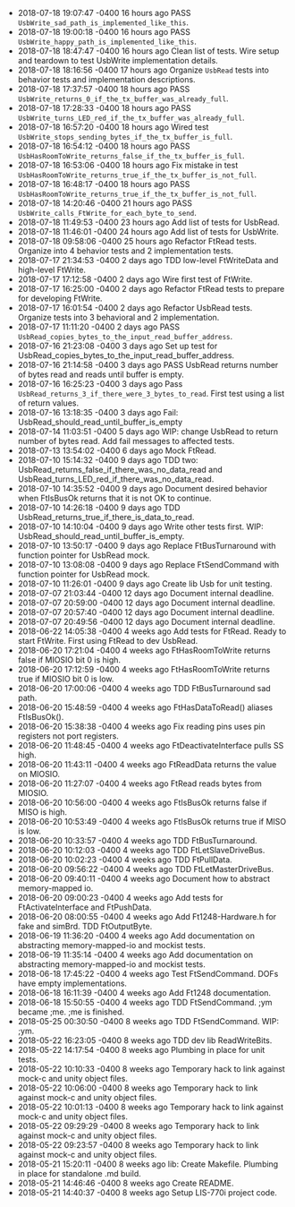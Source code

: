 - 2018-07-18 19:07:47 -0400    16 hours ago PASS `UsbWrite_sad_path_is_implemented_like_this`.
- 2018-07-18 19:00:18 -0400    16 hours ago PASS `UsbWrite_happy_path_is_implemented_like_this`.
- 2018-07-18 18:47:47 -0400    16 hours ago Clean list of tests. Wire setup and teardown to test UsbWrite implementation details.
- 2018-07-18 18:16:56 -0400    17 hours ago Organize `UsbRead` tests into behavior tests and implementation descriptions.
- 2018-07-18 17:37:57 -0400    18 hours ago PASS `UsbWrite_returns_0_if_the_tx_buffer_was_already_full`.
- 2018-07-18 17:28:33 -0400    18 hours ago PASS `UsbWrite_turns_LED_red_if_the_tx_buffer_was_already_full`.
- 2018-07-18 16:57:20 -0400    18 hours ago Wired test `UsbWrite_stops_sending_bytes_if_the_tx_buffer_is_full`.
- 2018-07-18 16:54:12 -0400    18 hours ago PASS `UsbHasRoomToWrite_returns_false_if_the_tx_buffer_is_full`.
- 2018-07-18 16:53:06 -0400    18 hours ago Fix mistake in test `UsbHasRoomToWrite_returns_true_if_the_tx_buffer_is_not_full`.
- 2018-07-18 16:48:17 -0400    18 hours ago PASS `UsbHasRoomToWrite_returns_true_if_the_tx_buffer_is_not_full`.
- 2018-07-18 14:20:46 -0400    21 hours ago PASS `UsbWrite_calls_FtWrite_for_each_byte_to_send`.
- 2018-07-18 11:49:53 -0400    23 hours ago Add list of tests for UsbRead.
- 2018-07-18 11:46:01 -0400    24 hours ago Add list of tests for UsbWrite.
- 2018-07-18 09:58:06 -0400    25 hours ago Refactor FtRead tests. Organize into 4 behavior tests and 2 implementation tests.
- 2018-07-17 21:34:53 -0400      2 days ago TDD low-level FtWriteData and high-level FtWrite.
- 2018-07-17 17:12:58 -0400      2 days ago Wire first test of FtWrite.
- 2018-07-17 16:25:00 -0400      2 days ago Refactor FtRead tests to prepare for developing FtWrite.
- 2018-07-17 16:01:54 -0400      2 days ago Refactor UsbRead tests. Organize tests into 3 behavioral and 2 implementation.
- 2018-07-17 11:11:20 -0400      2 days ago PASS `UsbRead_copies_bytes_to_the_input_read_buffer_address`.
- 2018-07-16 21:23:08 -0400      3 days ago Set up test for UsbRead_copies_bytes_to_the_input_read_buffer_address.
- 2018-07-16 21:14:58 -0400      3 days ago PASS UsbRead returns number of bytes read and reads until buffer is empty.
- 2018-07-16 16:25:23 -0400      3 days ago Pass `UsbRead_returns_3_if_there_were_3_bytes_to_read`. First test using a list of return values.
- 2018-07-16 13:18:35 -0400      3 days ago Fail: UsbRead_should_read_until_buffer_is_empty
- 2018-07-14 11:03:51 -0400      5 days ago WIP: change UsbRead to return number of bytes read. Add fail messages to affected tests.
- 2018-07-13 13:54:02 -0400      6 days ago Mock FtRead.
- 2018-07-10 15:14:32 -0400      9 days ago TDD two: UsbRead_returns_false_if_there_was_no_data_read and UsbRead_turns_LED_red_if_there_was_no_data_read.
- 2018-07-10 14:35:52 -0400      9 days ago Document desired behavior when FtIsBusOk returns that it is not OK to continue.
- 2018-07-10 14:26:18 -0400      9 days ago TDD UsbRead_returns_true_if_there_is_data_to_read.
- 2018-07-10 14:10:04 -0400      9 days ago Write other tests first. WIP: UsbRead_should_read_until_buffer_is_empty.
- 2018-07-10 13:50:17 -0400      9 days ago Replace FtBusTurnaround with function pointer for UsbRead mock.
- 2018-07-10 13:08:08 -0400      9 days ago Replace FtSendCommand with function pointer for UsbRead mock.
- 2018-07-10 11:26:01 -0400      9 days ago Create lib Usb for unit testing.
- 2018-07-07 21:03:44 -0400     12 days ago Document internal deadline.
- 2018-07-07 20:59:00 -0400     12 days ago Document internal deadline.
- 2018-07-07 20:57:40 -0400     12 days ago Document internal deadline.
- 2018-07-07 20:49:56 -0400     12 days ago Document internal deadline.
- 2018-06-22 14:05:38 -0400     4 weeks ago Add tests for FtRead. Ready to start FtWrite. First using FtRead to dev UsbRead.
- 2018-06-20 17:21:04 -0400     4 weeks ago FtHasRoomToWrite returns false if MIOSIO bit 0 is high.
- 2018-06-20 17:12:59 -0400     4 weeks ago FtHasRoomToWrite returns true if MIOSIO bit 0 is low.
- 2018-06-20 17:00:06 -0400     4 weeks ago TDD FtBusTurnaround sad path.
- 2018-06-20 15:48:59 -0400     4 weeks ago FtHasDataToRead() aliases FtIsBusOk().
- 2018-06-20 15:38:38 -0400     4 weeks ago Fix reading pins uses pin registers not port registers.
- 2018-06-20 11:48:45 -0400     4 weeks ago FtDeactivateInterface pulls SS high.
- 2018-06-20 11:43:11 -0400     4 weeks ago FtReadData returns the value on MIOSIO.
- 2018-06-20 11:27:07 -0400     4 weeks ago FtRead reads bytes from MIOSIO.
- 2018-06-20 10:56:00 -0400     4 weeks ago FtIsBusOk returns false if MISO is high.
- 2018-06-20 10:53:49 -0400     4 weeks ago FtIsBusOk returns true if MISO is low.
- 2018-06-20 10:33:57 -0400     4 weeks ago TDD FtBusTurnaround.
- 2018-06-20 10:12:03 -0400     4 weeks ago TDD FtLetSlaveDriveBus.
- 2018-06-20 10:02:23 -0400     4 weeks ago TDD FtPullData.
- 2018-06-20 09:56:22 -0400     4 weeks ago TDD FtLetMasterDriveBus.
- 2018-06-20 09:40:11 -0400     4 weeks ago Document how to abstract memory-mapped io.
- 2018-06-20 09:00:23 -0400     4 weeks ago Add tests for FtActivateInterface and FtPushData.
- 2018-06-20 08:00:55 -0400     4 weeks ago Add Ft1248-Hardware.h for fake and simBrd. TDD FtOutputByte.
- 2018-06-19 11:36:20 -0400     4 weeks ago Add documentation on abstracting memory-mapped-io and mockist tests.
- 2018-06-19 11:35:14 -0400     4 weeks ago Add documentation on abstracting memory-mapped-io and mockist tests.
- 2018-06-18 17:45:22 -0400     4 weeks ago Test FtSendCommand. DOFs have empty implementations.
- 2018-06-18 16:11:39 -0400     4 weeks ago Add Ft1248 documentation.
- 2018-06-18 15:50:55 -0400     4 weeks ago TDD FtSendCommand. ;ym became ;me. ;me is finished.
- 2018-05-25 00:30:50 -0400     8 weeks ago TDD FtSendCommand. WIP: ;ym.
- 2018-05-22 16:23:05 -0400     8 weeks ago TDD dev lib ReadWriteBits.
- 2018-05-22 14:17:54 -0400     8 weeks ago Plumbing in place for unit tests.
- 2018-05-22 10:10:33 -0400     8 weeks ago Temporary hack to link against mock-c and unity object files.
- 2018-05-22 10:06:00 -0400     8 weeks ago Temporary hack to link against mock-c and unity object files.
- 2018-05-22 10:01:13 -0400     8 weeks ago Temporary hack to link against mock-c and unity object files.
- 2018-05-22 09:29:29 -0400     8 weeks ago Temporary hack to link against mock-c and unity object files.
- 2018-05-22 09:23:57 -0400     8 weeks ago Temporary hack to link against mock-c and unity object files.
- 2018-05-21 15:20:11 -0400     8 weeks ago lib: Create Makefile. Plumbing in place for standalone .md build.
- 2018-05-21 14:46:46 -0400     8 weeks ago Create README.
- 2018-05-21 14:40:37 -0400     8 weeks ago Setup LIS-770i project code.